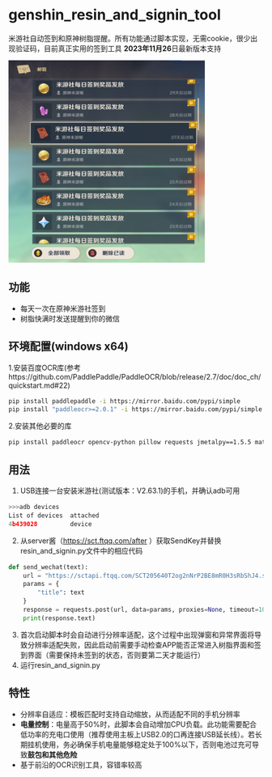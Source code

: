 # genshin_resin_and_signin_tool
米游社自动签到和原神树脂提醒。所有功能通过脚本实现，无需cookie，很少出现验证码，目前真正实用的签到工具
**2023年11月26**日最新版本支持

<img src="https://github.com/goldencorner/dataset/blob/main/_images/demo_resin.png" alt="demo_resin" width="388" height="400">

## 功能
- 每天一次在原神米游社签到
- 树脂快满时发送提醒到你的微信
## 环境配置(windows x64)
1.安装百度OCR库(参考https://github.com/PaddlePaddle/PaddleOCR/blob/release/2.7/doc/doc_ch/quickstart.md#22)
```bash
pip install paddlepaddle -i https://mirror.baidu.com/pypi/simple
pip install "paddleocr>=2.0.1" -i https://mirror.baidu.com/pypi/simple
```
2.安装其他必要的库
```bash
pip install paddleocr opencv-python pillow requests jmetalpy==1.5.5 matplotlib tqdm -i https://mirror.baidu.com/pypi/simple
```
## 用法
1. USB连接一台安装米游社(测试版本：V2.63.1)的手机，并确认adb可用
```c
>>>adb devices
List of devices  attached
4b439028         device
```
2. 从server酱（https://sct.ftqq.com/after ）获取SendKey并替换resin_and_signin.py文件中的相应代码
```python
def send_wechat(text):
    url = "https://sctapi.ftqq.com/SCT205640T2og2nNrP2BE8mR0H3sRbShJ4.send"  # 替换为自己的SendKey
    params = {
        "title": text
    }
    response = requests.post(url, data=params, proxies=None, timeout=10)
    print(response.text)
```
3. 首次启动脚本时会自动进行分辨率适配，这个过程中出现弹窗和异常界面将导致分辨率适配失败，因此启动前需要手动检查APP能否正常进入树脂界面和签到界面（需要保持未签到的状态，否则要第二天才能运行）
4. 运行resin_and_signin.py
## 特性
- 分辨率自适应：模板匹配时支持自动缩放，从而适配不同的手机分辨率
- **电量控制**：电量高于50%时，此脚本会自动增加CPU负载。此功能需要配合低功率的充电口使用（推荐使用主板上USB2.0的口再连接USB延长线）。若长期挂机使用，务必确保手机电量能够稳定处于100%以下，否则电池过充可导致**鼓包和其他危险**
- 基于前沿的OCR识别工具，容错率较高
